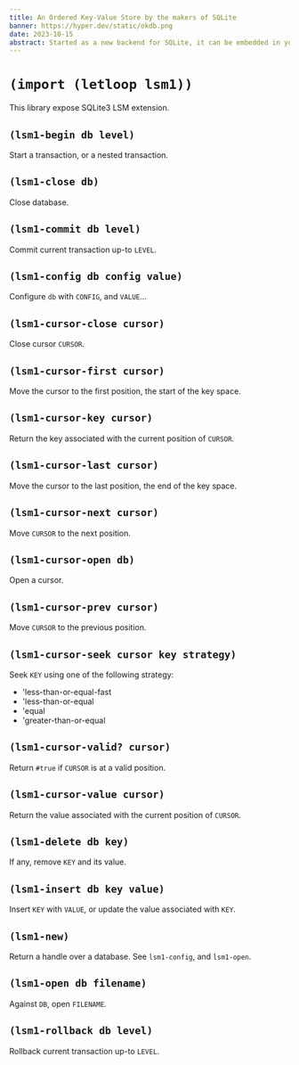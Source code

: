 ```yaml
---
title: An Ordered Key-Value Store by the makers of SQLite
banner: https://hyper.dev/static/okdb.png
date: 2023-10-15
abstract: Started as a new backend for SQLite, it can be embedded in your Scheme program expose a simple, and but powerful storage programming interface.
---
```


# `(import (letloop lsm1))`

This library expose SQLite3 LSM extension.

## `(lsm1-begin db level)`

Start a transaction, or a nested transaction.

## `(lsm1-close db)`

Close database.

## `(lsm1-commit db level)`

Commit current transaction up-to `LEVEL`.

## `(lsm1-config db config value)`

Configure `db` with `CONFIG`, and `VALUE`...

## `(lsm1-cursor-close cursor)`

Close cursor `CURSOR`.

## `(lsm1-cursor-first cursor)`

Move the cursor to the first position, the start of the key space.

## `(lsm1-cursor-key cursor)`

Return the key associated with the current position of `CURSOR`.

## `(lsm1-cursor-last cursor)`

Move the cursor to the last position, the end of the key space.

## `(lsm1-cursor-next cursor)`

Move `CURSOR` to the next position.

## `(lsm1-cursor-open db)`

Open a cursor.

## `(lsm1-cursor-prev cursor)`

Move `CURSOR` to the previous position.

## `(lsm1-cursor-seek cursor key strategy)`

Seek `KEY` using one of the following strategy:

- 'less-than-or-equal-fast
- 'less-than-or-equal
- 'equal
- 'greater-than-or-equal

## `(lsm1-cursor-valid? cursor)`

Return `#true` if `CURSOR` is at a valid position.

## `(lsm1-cursor-value cursor)`

Return the value associated with the current position of `CURSOR`.

## `(lsm1-delete db key)`

If any, remove `KEY` and its value.

## `(lsm1-insert db key value)`

Insert `KEY` with `VALUE`, or update the value associated with `KEY`.

## `(lsm1-new)`

Return a handle over a database. See `lsm1-config`, and `lsm1-open`.

## `(lsm1-open db filename)`

Against `DB`, open `FILENAME`.

## `(lsm1-rollback db level)`

Rollback current transaction up-to `LEVEL`.
